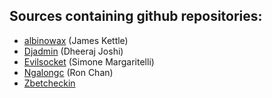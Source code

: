 ## Sources containing github repositories:

* [albinowax](https://github.com/albinowax) (James Kettle)
* [Djadmin](https://github.com/djadmin) (Dheeraj Joshi)
* [Evilsocket](https://github.com/evilsocket) (Simone Margaritelli)
* [Ngalongc](https://github.com/ngalongc) (Ron Chan)
* [Zbetcheckin](https://github.com/zbetcheckin) 
